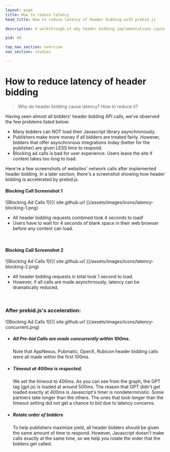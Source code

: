 ```yaml
---
layout: page
title: How to reduce latency
head_title: How to reduce latency of header bidding with prebid.js

description: A walkthrough of why header bidding implementations cause latency. An overview of how to use prebid.js to reduce it.

pid: 40

top_nav_section: overview
nav_section: studies

---
```


<div class="bs-docs-section" markdown="1">

# How to reduce latency of header bidding


> Why do header bidding cause latency? How to reduce it?

Having seen almost all bidders' header bidding API calls, we've observed the few problems listed below:

* Many bidders can NOT load their Javascript library asynchronously.
* Publishers make more money if all bidders are treated fairly. However, bidders that offer asynchronous integrations today (better for the publisher) are given LESS time to respond. 
* Blocking ad calls is bad for user experience. Users leave the site if content takes too long to load.

Here're a few screenshots of websites' network calls after implemented header bidding. In a later section, there's a screenshot showing how header bidding is accelerated by prebid.js.

#### Blocking Call Screenshot 1

![Blocking Ad Calls 1]({{ site.github.url }}/assets/images/icons/latency-blocking-1.png)

* All header bidding requests combined took 4 seconds to load!
* Users have to wait for 4 seconds of blank space in their web browser before any content can load.

<br> 

#### Blocking Call Screenshot 2

![Blocking Ad Calls 1]({{ site.github.url }}/assets/images/icons/latency-blocking-2.png)

* All header bidding requests in total took 1 second to load. 
* However, if all calls are made asynchrnously, latency can be dramatically reduced.

<br>

### After prebid.js's acceleration:

![Blocking Ad Calls 1]({{ site.github.url }}/assets/images/icons/latency-concurrent.png)

* ##### All Pre-bid Calls are made concurrently within 100ms.

	Note that AppNexus, Pubmatic, OpenX, Rubicon header bidding calls were all made within the first 100ms. 

* ##### Timeout at 400ms is respected.

	We set the timeout to 400ms. As you can see from the graph, the GPT tag (gpt.js) is loaded at around 500ms. The reason that GPT didn't get loaded exactly at 400ms is Javascript's timer is nondeterministic. Some partners take longer than the others. The ones that took longer than the timeout setting did not get a chance to bid due to latency concerns.

* ##### Rotate order of bidders

	To help publishers maximize yield, all header bidders should be given the same amount of time to respond. However, Javascript doesn't make calls exactly at the same time, so we help you rotate the order that the bidders get called.

</div>
